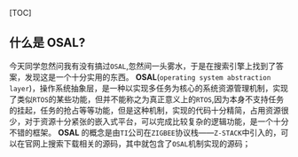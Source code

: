 [TOC]
## 什么是 OSAL?
今天同学忽然问我有没有搞过`OSAL`,忽然间一头雾水，于是在搜索引擎上找到了答案，发现这是一个十分实用的东西。
**OSAL**(`operating system abstraction layer`)，操作系统抽象层，是一种以实现多任务为核心的系统资源管理机制，实现了类似`RTOS`的某些功能，但并不能称之为真正意义上的`RTOS`,因为本身不支持任务的挂起，任务的抢占等等功能，但是这种机制，实现的代码十分精简，占用资源很少，对于资源十分紧张的嵌入式平台，可以完成比较复杂的逻辑功能，是一个十分不错的框架。
**OSAL** 的概念是由`TI`公司在`ZIGBEE`协议栈——`Z-STACK`中引入的，可以在官网上搜索下载相关的源码，其中就包含了`OSAL`机制实现的源码；